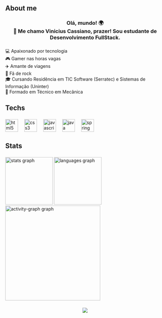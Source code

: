 <h2 align="left">About me</h2>

###

<h3 align="center">Olá, mundo! 🌍<br>👋 Me chamo Vinicius Cassiano, prazer! Sou estudante de Desenvolvimento FullStack.</h3>

###

<p align="left">💻 Apaixonado por tecnologia<br>🎮 Gamer nas horas vagas<br>✈️ Amante de viagens<br>🎸 Fã de rock<br>🎓 Cursando Residência em TIC Software (Serratec) e Sistemas de Informação (Uninter)<br>🔧 Formado em Técnico em Mecânica</p>

###

<h2 align="left">Techs</h2>

###

<div align="left">
  <img src="https://skillicons.dev/icons?i=html" height="40" alt="html5 logo"  />
  <img width="12" />
  <img src="https://skillicons.dev/icons?i=css" height="40" alt="css3 logo"  />
  <img width="12" />
  <img src="https://skillicons.dev/icons?i=js" height="40" alt="javascript logo"  />
  <img width="12" />
  <img src="https://skillicons.dev/icons?i=java" height="40" alt="java logo"  />
  <img width="12" />
  <img src="https://skillicons.dev/icons?i=spring" height="40" alt="spring logo"  />
</div>

###

<h2 align="left">Stats</h2>

###

<div align="left">
  <img src="https://github-readme-stats.vercel.app/api?username=ViniciusCassiano2105&hide_title=false&hide_rank=false&show_icons=true&include_all_commits=true&count_private=true&disable_animations=false&theme=chartreuse-dark&locale=en&hide_border=false&order=1" height="150" alt="stats graph"  />
  <img src="https://github-readme-stats.vercel.app/api/top-langs?username=ViniciusCassiano2105&locale=en&hide_title=false&layout=compact&card_width=320&langs_count=5&theme=chartreuse-dark&hide_border=false&order=2" height="150" alt="languages graph"  />
  <img src="https://github-readme-activity-graph.vercel.app/graph?username=ViniciusCassiano2105&radius=16&theme=chartreuse-dark&area=true&order=5" height="300" alt="activity-graph graph"  />
</div>

###

<div align="center">
  <img src="https://profile-counter.glitch.me/ViniciusCassiano2105/count.svg?"  />
</div>

###
